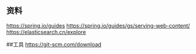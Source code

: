 ## 资料
https://spring.io/guides
https://spring.io/guides/gs/serving-web-content/
https://elasticsearch.cn/explore

##工具
https://git-scm.com/download